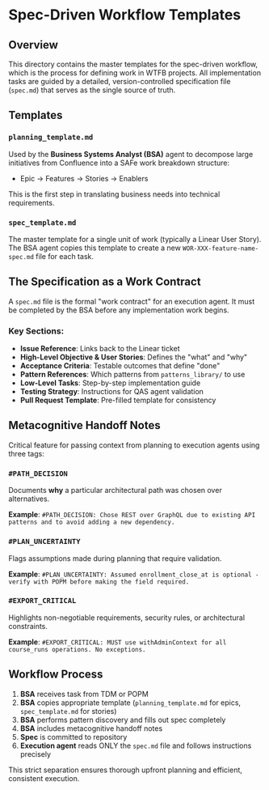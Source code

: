 # Spec-Driven Workflow Templates

## Overview

This directory contains the master templates for the spec-driven workflow, which is the process for defining work in WTFB projects. All implementation tasks are guided by a detailed, version-controlled specification file (`spec.md`) that serves as the single source of truth.

## Templates

### `planning_template.md`
Used by the **Business Systems Analyst (BSA)** agent to decompose large initiatives from Confluence into a SAFe work breakdown structure:
- Epic → Features → Stories → Enablers

This is the first step in translating business needs into technical requirements.

### `spec_template.md`
The master template for a single unit of work (typically a Linear User Story). The BSA agent copies this template to create a new `WOR-XXX-feature-name-spec.md` file for each task.

## The Specification as a Work Contract

A `spec.md` file is the formal "work contract" for an execution agent. It must be completed by the BSA before any implementation work begins.

### Key Sections:
- **Issue Reference**: Links back to the Linear ticket
- **High-Level Objective & User Stories**: Defines the "what" and "why"
- **Acceptance Criteria**: Testable outcomes that define "done"
- **Pattern References**: Which patterns from `patterns_library/` to use
- **Low-Level Tasks**: Step-by-step implementation guide
- **Testing Strategy**: Instructions for QAS agent validation
- **Pull Request Template**: Pre-filled template for consistency

## Metacognitive Handoff Notes

Critical feature for passing context from planning to execution agents using three tags:

### `#PATH_DECISION`
Documents **why** a particular architectural path was chosen over alternatives.

**Example**: `#PATH_DECISION: Chose REST over GraphQL due to existing API patterns and to avoid adding a new dependency.`

### `#PLAN_UNCERTAINTY`
Flags assumptions made during planning that require validation.

**Example**: `#PLAN_UNCERTAINTY: Assumed enrollment_close_at is optional - verify with POPM before making the field required.`

### `#EXPORT_CRITICAL`
Highlights non-negotiable requirements, security rules, or architectural constraints.

**Example**: `#EXPORT_CRITICAL: MUST use withAdminContext for all course_runs operations. No exceptions.`

## Workflow Process

1. **BSA** receives task from TDM or POPM
2. **BSA** copies appropriate template (`planning_template.md` for epics, `spec_template.md` for stories)
3. **BSA** performs pattern discovery and fills out spec completely
4. **BSA** includes metacognitive handoff notes
5. **Spec** is committed to repository
6. **Execution agent** reads ONLY the `spec.md` file and follows instructions precisely

This strict separation ensures thorough upfront planning and efficient, consistent execution.
